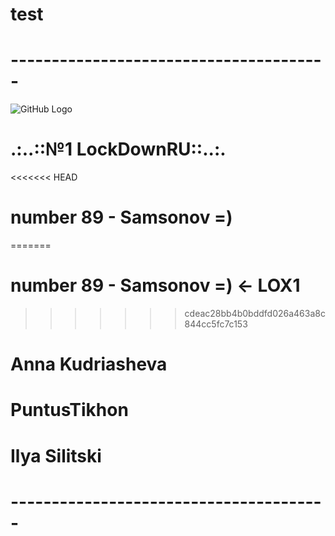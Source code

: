 # test
# ---------------------------------------
![GitHub Logo](http://www.crowndeliandcatering.com/wp-content/uploads/2014/12/Crown-Icon_transparency_02.png)
# .:..::№1 LockDownRU::..:.
<<<<<<< HEAD
# number 89 - Samsonov =)
=======
# number 89 - Samsonov =) <- LOX1
>>>>>>> cdeac28bb4b0bddfd026a463a8c844cc5fc7c153
# Anna Kudriasheva
# PuntusTikhon
# Ilya Silitski
# ---------------------------------------


